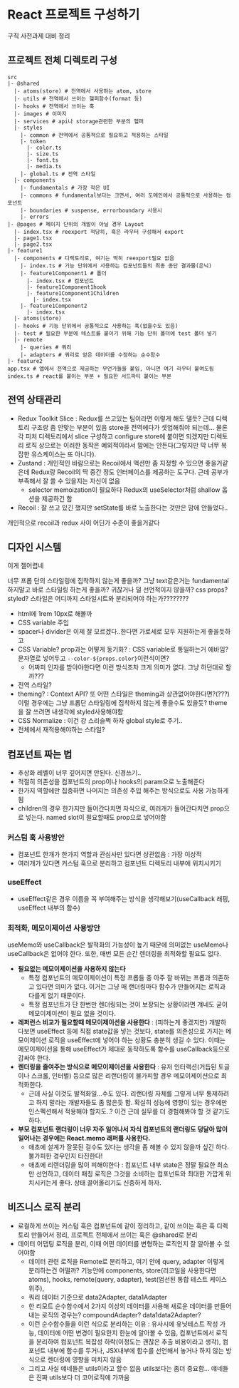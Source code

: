 # React 프로젝트 구성하기

구직 사전과제 대비 정리

## 프로젝트 전체 디렉토리 구성

```shell
src
|- @shared
  |- atoms(store) # 전역에서 사용하는 atom, store
  |- utils # 전역에서 쓰이는 헬퍼함수(format 등)
  |- hooks # 전역에서 쓰이는 훅
  |- images # 이미지
  |- services # api나 storage관련한 부분의 헬퍼
  |- styles
    |- common # 전역에서 공통적으로 필요하고 적용하는 스타일
    |- token
      |- color.ts
      |- size.ts
      |- font.ts
      |- media.ts
    |- global.ts # 전역 스타일
  |- components
    |- fundamentals # 가장 작은 UI
    |- commons # fundamental보다는 크면서, 여러 도메인에서 공통적으로 사용하는 컴포넌트
    |- boundaries # suspense, errorboundary 사용시
    |- errors
|- @pages # 페이지 단위의 개발이 아닐 경우 Layout
  |- index.tsx # reexport 적당히, 혹은 라우터 구성해서 export
  |- page1.tsx
  |- page2.tsx 
|- feature1
  |- components # 디렉토리로, 여기는 딱히 reexport필요 없음
    |- index.ts # 기능 단위에서 사용하는 컴포넌트들의 최종 종단 결과물(은닉)
    |- feature1Component1 # 폴더
      |- index.tsx # 컴포넌트
      |- feature1Component1hook
      |- feature1Component1Children
        |- index.tsx
    |- feature1Component2
      |- index.tsx
  |- atoms(store)
  |- hooks # 기능 단위에서 공통적으로 사용하는 훅(없을수도 있음)
  |- test # 필요한 부분에 테스트를 붙이기 위해 기능 단위 폴더에 test 폴더 넣기
  |- remote
    |- queries # 쿼리
    |- adapters # 쿼리로 얻은 데이터를 수정하는 순수함수
|- feature2
app.tsx # 앱에서 전역으로 제공하는 무언가들을 붙임, 아니면 여기 라우터 붙여도됨
index.ts # react를 붙이는 부분 + 필요한 서드파티 붙이는 부분
```
## 전역 상태관리

- Redux Toolkit Slice : Redux를 쓰고있는 팀이라면 이렇게 해도 댈듯? 근데 디렉토리 구조랑 좀 안맞는 부분이 있음 store을 전역에다가 셋업해줘야 되는데... 물론 각 피처 디렉토리에서 slice 구성하고 configure store에 붙이면 되겠지만 디렉토리 로직 상으로는 이러한 동작은 예외적이라서 맘에는 안든다(그렇지만 막 너무 복잡한 유스케이스는 또 아니다).
- Zustand : 개인적인 바람으로는 Recoil에서 액션만 좀 지정할 수 있으면 좋을거같은데 Redux랑 Recoil의 딱 중간 정도 인터페이스를 제공하는 도구다. 근데 공부가 부족해서 잘 쓸 수 있을지는 자신이 없음
  - selector memoization이 필요하다 Redux의 useSelector처럼 shallow 옵션을 제공하긴 함
- Recoil : 잘 쓰고 있긴 했지만 setState를 바로 노출한다는 것만은 맘에 안들었다..

개인적으로 recoil과 redux 사이 어딘가 수준이 좋을거같다

## 디자인 시스템

이게 젤어렵네

너무 프롭 단의 스타일링에 집착하지 않는게 좋을까? 그냥 text같은거는 fundamental하지말고 바로 스타일링 하는게 좋을까? 귀찮거나 덜 선언적이지 않을까?
css props? styled? 스타일은 어디까지 스타일시트와 분리되어야 하는가????????

- html에 1rem 10px로 해볼까
- CSS variable 주입
- spacer나 divider은 이제 잘 모르겠다..한다면 가로세로 모두 지원하는게 좋을듯하고
- CSS Variable? prop과는 어떻게 동기화? : CSS variable로 통일하는거 에바임? 문자열로 넣어두고 `--color-${props.color}`이런식이면?
  - 어짜피 인자를 받아야한다면 이런 방식조차 크게 의미가 없다. 그냥 하던대로 할까???
- 전역 스타일? 
- theming? : Context API? 또 어떤 스타일은 theming과 상관없어야한다면?(???) 이럴 경우에는 그냥 프롭단 스타일링에 집착하지 않는게 좋을수도 있을듯? theme을 잘 쓰려면 내생각에 styled사용해야함
- CSS Normalize : 이건 걍 스리슬쩍 하자 global style로 주기..
- 전체에서 재적용해야하는 스타일? 

## 컴포넌트 짜는 법

- 추상화 레벨이 너무 깊어지면 안된다. 신경쓰기..
- 적절히 의존성을 컴포넌트의 prop이나 hooks의 param으로 노출해준다
- 한가지 역할에만 집중하면 나머지는 의존성 주입 해주는 방식으로도 사용 가능하게 됨
- children의 경우 한가지만 들어간다치면 자식으로, 여러개가 들어간다치면 prop으로 넣는다. named slot이 필요할때도 prop으로 넣어야함

### 커스텀 훅 사용방안

- 컴포넌트 한개가 한가지 역할과 관심사만 있다면 상관없음 : 가장 이상적
- 여러개가 있다면 커스텀 훅으로 분리하고 컴포넌트 디렉토리 내부에 위치시키기

### useEffect

- useEffect같은 경우 이름을 꼭 부여해주는 방식을 생각해보기(useCallback 래핑, useEffect 내부의 함수)

### 최적화, 메모이제이션 사용방안

useMemo와 useCallback은 발적화의 가능성이 높기 때문에 의미없는 useMemo나 useCallback은 없어야 한다. 또한, 매번 모든 순간 렌더링을 최적화할 필요도 없다.

- **필요없는 메모이제이션을 사용하지 않는다**
  - 특정 컴포넌트의 메모이제이션이 특정 프롭들 중 아주 잘 바뀌는 프롭과 의존하고 있다면 의미가 없다. 이거는 그냥 매 랜더링마다 함수가 만들어지는 로직과 다를게 없기 때문이다.
  - 특정 컴포넌트가 단 한번만 렌더링되는 것이 보장되는 상황이라면 걔네도 굳이 메모이제이션이 필요 없을 것이다.
- **레퍼런스 비교가 필요할때 메모이제이션을 사용한다** : (피하는게 좋겠지만) 개발하다보면 useEffect 등에 직접 state값을 넣는 것보다, state를 의존성으로 가지는 메모이제이션 로직을 useEffect에 넣어야 하는 상황도 충분히 생길 수 있다. 이때는 메모이제이션을 통해 useEffect가 제대로 동작하도록 함수를 useCallback등으로 감싸야 한다.
- **렌더링을 줄여주는 방식으로 메모이제이션을 사용한다** : 유저 인터랙션(거듭된 토글이나 스크롤, 인터벌) 등으로 많은 리랜더링이 불가피할 경우 메모이제이션으로 최적화한다.
  - 근데 사실 이것도 발적화일...수도 있다. 리랜더링 자체를 그렇게 너무 통제하려고 하지 말라는 개발자들도 좀 많은듯 함. 확실히 성능에 영향이 있는 경우에만 인스펙션해서 적용해야 할지도..? 이건 근데 실무를 더 경험해봐야 할 것 같기도 하다.
- **부모 컴포넌트 랜더링이 너무 자주 일어나서 자식 컴포넌트의 랜더링도 덩달아 많이 일어나는 경우에는 React.memo 래퍼를 사용한다.**
  - 애초에 설계가 잘못된 걸수도 있다는 생각을 좀 해볼 수 있지 않을까 싶긴 하다. 불가피한 경우인지 타진한다!
  - 애초에 리렌더링을 많이 피해야한다 : 컴포넌트 내부 state은 정말 필요한 최소만 선언하고, 데이터 패칭 로직은 그것을 소비하는 컴포넌트와 최대한 가깝게 위치시키는게 좋다. 상태 끌어올리기도 신중하게 하자.

## 비즈니스 로직 분리

- 로컬하게 쓰이는 커스텀 훅은 컴포넌트에 같이 정리하고, 같이 쓰이는 훅은 훅 디렉토리 만들어서 정리, 프로젝트 전체에서 쓰이는 훅은 @shared로 분리
- 데이터 어댑팅 로직을 분리, 이때 어떤 데이터를 변형하는 로직인지 잘 알아볼 수 있어야함
  - 데이터 관련 로직을 Remote로 분리하고, 여기 안에 query, adapter 이렇게 분리하는건 어떨까? 기능안에 components, store(리코일을 사용한다면 atoms), hooks, remote(query, adapter), test(엄선된 통합 테스트 케이스 위주), 
  - 쿼리 데이터 기준으로 data2Adapter, data1Adapter
  - 한 리모트 순수함수에서 2가지 이상의 데이터를 사용해 새로운 데이터를 만들어내는 로직의 경우는? compoundAdapter? data1data2Adapter?
  - 이런 순수함수들을 이런 식으로 분리하는 이유 : 유사시에 유닛테스트 작성 가능, 데이터에 어떤 변경이 필요한지 한눈에 알아볼 수 있음, 컴포넌트에서 로직을 분리하여 컴포넌트 복잡성 하락(이정도는 괜찮은 추출 비용이라고 생각), 컴포넌트 내부에 함수를 두거나, JSX내부에 함수를 선언해서 놓거나 하지 않는 방식으로 렌더링에 영향을 미치지 않음
  - 그리고 사실 얘네들은 utils이라고 할수 없음 utils보다는 좀더 중요함... 얘네들은 진짜 utils보다 더 코어로직에 가까움
